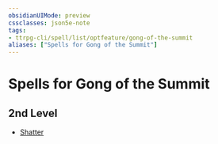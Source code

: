 ```yaml
---
obsidianUIMode: preview
cssclasses: json5e-note
tags:
- ttrpg-cli/spell/list/optfeature/gong-of-the-summit
aliases: ["Spells for Gong of the Summit"]
---
```

# Spells for Gong of the Summit

## 2nd Level

- [Shatter](Misc%20Files/CLI/compendium/spells/shatter-xphb.md "XPHB")